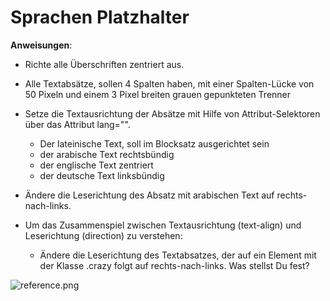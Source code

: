 # Sprachen Platzhalter

**Anweisungen**:

* Richte alle Überschriften zentriert aus. 

* Alle Textabsätze, sollen 4 Spalten haben, mit einer Spalten-Lücke von 50 Pixeln und einem 3 Pixel breiten grauen gepunkteten Trenner 

* Setze die Textausrichtung der Absätze mit Hilfe von Attribut-Selektoren über das Attribut lang="".
	* Der lateinische Text, soll im Blocksatz ausgerichtet sein
	* der arabische Text rechtsbündig
	* der englische Text zentriert
	* der deutsche Text linksbündig 
	
* Ändere die Leserichtung des Absatz mit arabischen Text auf rechts-nach-links.

* Um das Zusammenspiel zwischen Textausrichtung (text-align) und Leserichtung (direction) zu verstehen:
	* Ändere die Leserichtung des Textabsatzes, der auf ein Element mit der Klasse .crazy folgt auf rechts-nach-links. Was stellst Du fest?

![reference.png](/image/reference.png "Referenzbild")
